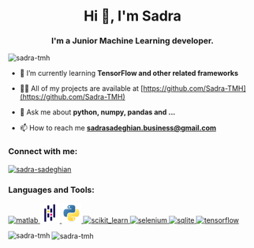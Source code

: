 <h1 align="center">Hi 👋, I'm Sadra</h1>
<h3 align="center">I'm a Junior Machine Learning developer.</h3>

<p align="left"> <img src="https://komarev.com/ghpvc/?username=sadra-tmh&label=Profile%20views&color=0e75b6&style=flat" alt="sadra-tmh" /> </p>

- 🌱 I’m currently learning **TensorFlow and other related frameworks**

- 👨‍💻 All of my projects are available at [https://github.com/Sadra-TMH](https://github.com/Sadra-TMH)

- 💬 Ask me about **python, numpy, pandas and ...**

- 📫 How to reach me **sadrasadeghian.business@gmail.com**

<h3 align="left">Connect with me:</h3>
<p align="left">
<a href="https://linkedin.com/in/sadra-sadeghian" target="blank"><img align="center" src="https://raw.githubusercontent.com/rahuldkjain/github-profile-readme-generator/master/src/images/icons/Social/linked-in-alt.svg" alt="sadra-sadeghian" height="30" width="40" /></a>
</p>

<h3 align="left">Languages and Tools:</h3>
<p align="left"> <a href="https://www.mathworks.com/" target="_blank" rel="noreferrer"> <img src="https://upload.wikimedia.org/wikipedia/commons/2/21/Matlab_Logo.png" alt="matlab" width="40" height="40"/> </a> <a href="https://pandas.pydata.org/" target="_blank" rel="noreferrer"> <img src="https://raw.githubusercontent.com/devicons/devicon/2ae2a900d2f041da66e950e4d48052658d850630/icons/pandas/pandas-original.svg" alt="pandas" width="40" height="40"/> </a> <a href="https://www.python.org" target="_blank" rel="noreferrer"> <img src="https://raw.githubusercontent.com/devicons/devicon/master/icons/python/python-original.svg" alt="python" width="40" height="40"/> </a> <a href="https://scikit-learn.org/" target="_blank" rel="noreferrer"> <img src="https://upload.wikimedia.org/wikipedia/commons/0/05/Scikit_learn_logo_small.svg" alt="scikit_learn" width="40" height="40"/> </a> <a href="https://www.selenium.dev" target="_blank" rel="noreferrer"> <img src="https://raw.githubusercontent.com/detain/svg-logos/780f25886640cef088af994181646db2f6b1a3f8/svg/selenium-logo.svg" alt="selenium" width="40" height="40"/> </a> <a href="https://www.sqlite.org/" target="_blank" rel="noreferrer"> <img src="https://www.vectorlogo.zone/logos/sqlite/sqlite-icon.svg" alt="sqlite" width="40" height="40"/> </a> <a href="https://www.tensorflow.org" target="_blank" rel="noreferrer"> <img src="https://www.vectorlogo.zone/logos/tensorflow/tensorflow-icon.svg" alt="tensorflow" width="40" height="40"/> </a> </p>

<p><img align="left" src="https://github-readme-stats.vercel.app/api/top-langs?username=sadra-tmh&show_icons=true&locale=en&layout=compact" alt="sadra-tmh" /></p>

<p>&nbsp;<img align="center" src="https://github-readme-stats.vercel.app/api?username=sadra-tmh&show_icons=true&locale=en" alt="sadra-tmh" /></p>
